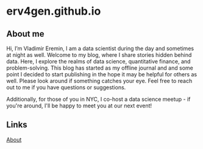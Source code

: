 # erv4gen.github.io


## About me
Hi, I’m Vladimir Eremin, I am a data scientist during the day and sometimes at night as well. Welcome to my blog, where I share stories hidden behind data. Here, I explore the realms of data science, quantitative finance, and problem-solving.
This blog has started as my offline journal and and some point I decided to start publishing in the hope it may be helpful for others as well.
Please look around if something catches your eye. Feel free to reach out to me if you have questions or suggestions.

Additionally, for those of you in NYC, I co-host a data science meetup - if you're around, I'll be happy to meet you at our next event!



## Links
[About](/home.md)
